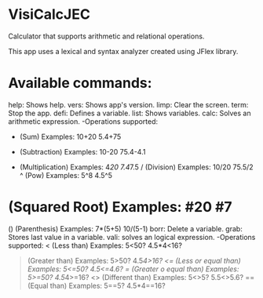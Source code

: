 # VisiCalcJEC
Calculator that supports arithmetic and relational operations.

This app uses a lexical and syntax analyzer created using JFlex library.

# Available commands:
help: Shows help.
vers: Shows app's version.
limp: Clear the screen.
term: Stop the app.
defi: Defines a variable.
list: Shows variables.
calc: Solves an arithmetic expression.
 -Operations supported:
  + (Sum)            Examples: 10+20  5.4+75
  - (Subtraction)    Examples: 10-20  75.4-4.1
  * (Multiplication) Examples: 4*20  7.4*7.5
  / (Division)       Examples: 10/20  75.5/2
  ^ (Pow)            Examples: 5^8  4.5^5
  # (Squared Root)   Examples: #20  #7
 () (Parenthesis)    Examples: 7*(5+5)  10/(5-1)
borr: Delete a variable.
grab: Stores last value in a variable.
vali: solves an logical expression.
 -Operations supported:
  < (Less than)            Examples: 5<50?  4.5*4<16?
  > (Greater than)         Examples: 5>50?  4.5*4>16?
 <= (Less or equal than)   Examples: 5<=50?  4.5<=4.6?
 >= (Greater o equal than) Examples: 5>=50?  4.5*4>=16?
 <> (Different than)       Examples: 5<>5?  5.5<>5.6?
 == (Equal than)           Examples: 5==5?  4.5*4==16?